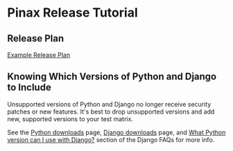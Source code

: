 # Pinax Release Tutorial

## Release Plan

[Example Release Plan](https://github.com/pinax/pinax/wiki/Pinax-22.12-Release-Plan/)

## Knowing Which Versions of Python and Django to Include

Unsupported versions of Python and Django no longer receive security patches or new features. It's best to drop unsupported versions and add new, supported versions to your test matrix. 

See the [Python downloads](https://www.python.org/downloads/) page, [Django downloads](https://www.djangoproject.com/download/) page, and [What Python version can I use with Django?](https://docs.djangoproject.com/en/4.1/faq/install/#what-python-version-can-i-use-with-django) section of the Django FAQs for more info. 

